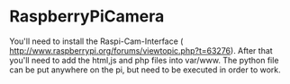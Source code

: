 RaspberryPiCamera
=================
You'll need to install the Raspi-Cam-Interface ( http://www.raspberrypi.org/forums/viewtopic.php?t=63276). After that you'll need to add the html,js and php files into var/www. The python file can be put anywhere on the pi, but need to be executed in order to work.
